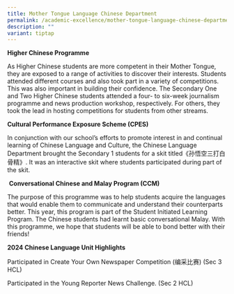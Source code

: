 ```yaml
---
title: Mother Tongue Language Chinese Department
permalink: /academic-excellence/mother-tongue-language-chinese-department/
description: ""
variant: tiptap
---
```

<p><strong>Higher Chinese Programme</strong>
</p>
<p>As Higher Chinese students are more competent in their Mother Tongue,
they are exposed to a range of activities to discover their interests.
Students attended different courses and also took part in a variety of
competitions. This was also important in building their confidence. The
Secondary One and Two Higher Chinese students attended a four- to six-week
journalism programme and news production workshop, respectively. For others,
they took the lead in hosting competitions for students from other streams.&nbsp;</p>
<p><strong>Cultural Performance Exposure Scheme (CPES)</strong>
</p>
<p>In conjunction with our school’s efforts to promote interest in and continual
learning of Chinese Language and Culture, the Chinese Language Department
brought the Secondary 1 students for a skit titled《孙悟空三打白骨精》. It was an
interactive skit where students participated during part of the skit.</p>
<p>&nbsp;<strong>Conversational Chinese and Malay Program (CCM)</strong>
</p>
<p>The purpose of this programme was to help students acquire the languages
that would enable them to communicate and understand their counterparts
better. This year, this program is part of the Student Initiated Learning
Program. The Chinese students had learnt basic conversational Malay. With
this programme, we hope that students will be able to bond better with
their friends!&nbsp;</p>
<p><strong>2024 Chinese Language Unit Highlights</strong>
</p>
<p>Participated in Create Your Own Newspaper Competition (编采比赛) (Sec 3 HCL)&nbsp;</p>
<p>Participated in the Young Reporter News Challenge. (Sec 2 HCL)</p>
<p></p>